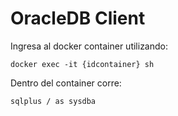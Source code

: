 # OracleDB Client

Ingresa al docker container utilizando:
```
docker exec -it {idcontainer} sh
```

Dentro del container corre:
```
sqlplus / as sysdba
```
